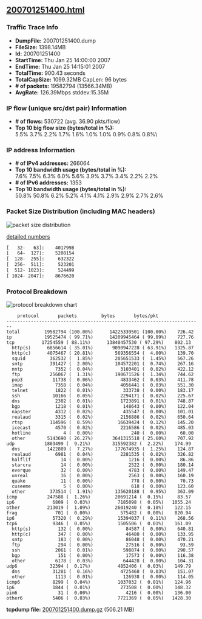 ## [200701251400.html](https://mawi.wide.ad.jp/mawi/samplepoint-F/2007/200701251400.html)

### Traffic Trace Info

- **DumpFile:** 200701251400.dump
- **FileSize:** 1398.14MB
- **Id:** 200701251400
- **StartTime:** Thu Jan 25 14:00:00 2007
- **EndTime:** Thu Jan 25 14:15:01 2007
- **TotalTime:** 900.43 seconds
- **TotalCapSize:** 1099.32MB CapLen: 96 bytes
- **# of packets:** 19582794 (13566.34MB)
- **AvgRate:** 126.39Mbps stddev:15.35M

### IP flow (unique src/dst pair) Information

- **# of flows:** 530722 (avg. 36.90 pkts/flow)
- **Top 10 big flow size (bytes/total in %):** \
  5.5% 3.7% 2.2% 1.7% 1.6% 1.0% 1.0% 0.9% 0.8% 0.8%\\

### IP address Information

- **# of IPv4 addresses:** 266064
- **Top 10 bandwidth usage (bytes/total in %):** \
  7.6% 7.5% 6.3% 6.0% 5.6% 3.9% 3.7% 3.4% 2.2% 2.2%
- **# of IPv6 addresses:** 1353
- **Top 10 bandwidth usage (bytes/total in %):** \
  50.8% 50.8% 6.2% 5.2% 4.1% 4.1% 2.9% 2.9% 2.7% 2.6%

### Packet Size Distribution (including MAC headers)

![packet size distribution](https://mawi.wide.ad.jp/mawi/samplepoint-F/2007/200701251400.pktlen.png)

[detailed numbers](https://mawi.wide.ad.jp/mawi/samplepoint-F/2007/200701251400.pktlen.txt)

```txt
[   32-   63]:    4017998
[   64-  127]:    5208154
[  128-  255]:     632322
[  256-  511]:     523201
[  512- 1023]:     524499
[ 1024- 2047]:    8676620
```

### Protocol Breakdown

![protocol breakdown chart](https://mawi.wide.ad.jp/mawi/samplepoint-F/2007/200701251400.png)

```raw
    protocol       packets         bytes       bytes/pkt
------------------------------------------------------------------------
total         19582794 (100.00%)      14225339501 (100.00%)    726.42
ip            19525474 ( 99.71%)      14209945464 ( 99.89%)    727.76
tcp          17254559 ( 88.11%)      13840457530 ( 97.29%)    802.13
  http(s)      6856614 ( 35.01%)       9090947228 ( 63.91%)   1325.87
  http(c)      4075467 ( 20.81%)        569356554 (  4.00%)    139.70
  squid         362532 (  1.85%)        205651533 (  1.45%)    567.26
  smtp          391427 (  2.00%)        104572201 (  0.74%)    267.16
  nntp            7352 (  0.04%)          3103401 (  0.02%)    422.12
  ftp           256067 (  1.31%)        190671526 (  1.34%)    744.62
  pop3           11738 (  0.06%)          4833462 (  0.03%)    411.78
  imap            7358 (  0.04%)          4056441 (  0.03%)    551.30
  telnet          1822 (  0.01%)           333738 (  0.00%)    183.17
  ssh            10166 (  0.05%)          2294171 (  0.02%)    225.67
  dns             2302 (  0.01%)          1723891 (  0.01%)    748.87
  bgp             1218 (  0.01%)           148643 (  0.00%)    122.04
  napster         4312 (  0.02%)           435547 (  0.00%)    101.01
  realaud         3315 (  0.02%)          2156886 (  0.02%)    650.64
  rtsp          114596 (  0.59%)         16639424 (  0.12%)    145.20
  icecast         4570 (  0.02%)          2216586 (  0.02%)    485.03
  hotline            4 (  0.00%)              240 (  0.00%)     60.00
  other        5143690 ( 26.27%)       3641315518 ( 25.60%)    707.92
udp           1803499 (  9.21%)        315592382 (  2.22%)    174.99
  dns          1422889 (  7.27%)        177674935 (  1.25%)    124.87
  realaud         6981 (  0.04%)          2281535 (  0.02%)    326.82
  halflif           14 (  0.00%)             1216 (  0.00%)     86.86
  starcra           14 (  0.00%)             2522 (  0.00%)    180.14
  everque           32 (  0.00%)             4783 (  0.00%)    149.47
  unreal            16 (  0.00%)             2563 (  0.00%)    160.19
  quake             11 (  0.00%)              778 (  0.00%)     70.73
  cuseeme            5 (  0.00%)              618 (  0.00%)    123.60
  other         373514 (  1.91%)        135620188 (  0.95%)    363.09
icmp           247588 (  1.26%)         20691214 (  0.15%)     83.57
ip6              6809 (  0.03%)          7185098 (  0.05%)   1055.24
other          213019 (  1.09%)         26019240 (  0.18%)    122.15
frag              701 (  0.00%)           575482 (  0.00%)    820.94
ip6              57320 (  0.29%)         15394037 (  0.11%)    268.56
tcp6             9346 (  0.05%)          1505506 (  0.01%)    161.09
  http(s)          132 (  0.00%)            84587 (  0.00%)    640.81
  http(c)          347 (  0.00%)            46480 (  0.00%)    133.95
  smtp             183 (  0.00%)            86048 (  0.00%)    470.21
  ftp              294 (  0.00%)            27516 (  0.00%)     93.59
  ssh             2061 (  0.01%)           598874 (  0.00%)    290.57
  bgp              151 (  0.00%)            17573 (  0.00%)    116.38
  other           6178 (  0.03%)           644428 (  0.00%)    104.31
udp6            32394 (  0.17%)          4852406 (  0.03%)    149.79
  dns            31281 (  0.16%)          4725468 (  0.03%)    151.07
  other           1113 (  0.01%)           126938 (  0.00%)    114.05
icmp6            8299 (  0.04%)          1037032 (  0.01%)    124.96
ip6              1844 (  0.01%)           273508 (  0.00%)    148.32
pim6               31 (  0.00%)             4216 (  0.00%)    136.00
other6           5406 (  0.03%)          7721369 (  0.05%)   1428.30
```

**tcpdump file:** [200701251400.dump.gz](https://mawi.nezu.wide.ad.jp/mawi/samplepoint-F/2007/200701251400.dump.gz)
(506.21 MB)
